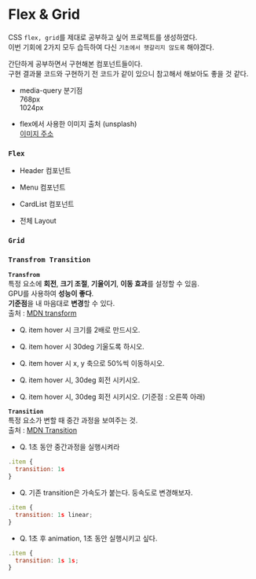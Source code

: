 # Flex & Grid

CSS `flex, grid`를 제대로 공부하고 싶어 프로젝트를 생성하였다.  
이번 기회에 2가지 모두 습득하여 다신 `기초에서 헷갈리지 않도록` 해야겠다.

간단하게 공부하면서 구현해본 컴포넌트들이다.  
구현 결과물 코드와 구현하기 전 코드가 같이 있으니 참고해서 해보아도 좋을 것 같다.

- media-query 분기점  
  768px  
  1024px

- flex에서 사용한 이미지 출처 (unsplash)  
  [이미지 주소](https://images.unsplash.com/photo-1497215728101-856f4ea42174?ixlib=rb-1.2.1&ixid=MnwxMjA3fDF8MHxlZGl0b3JpYWwtZmVlZHwxfHx8ZW58MHx8fHw%3D&auto=format&fit=crop&w=800&q=60)

### `Flex`

- Header 컴포넌트

- Menu 컴포넌트

- CardList 컴포넌트

- 전체 Layout

### `Grid`

### `Transfrom Transition`

**`Transfrom`**  
특정 요소에 **회전**, **크기 조절**, **기울이기**, **이동 효과**를 설정할 수 있음.  
GPU를 사용하여 **성능이 좋다**.  
**기준점**을 내 마음대로 **변경**할 수 있다.  
출처 : [MDN transform](https://developer.mozilla.org/ko/docs/Web/CSS/transform)

- Q. item hover 시 크기를 2배로 만드시오.

- Q. item hover 시 30deg 기울도록 하시오.

- Q. item hover 시 x, y 축으로 50%씩 이동하시오.

- Q. item hover 시, 30deg 회전 시키시오.

- Q. item hover 시, 30deg 회전 시키시오. (기준점 : 오른쪽 아래)

**`Transition`**  
특정 요소가 변할 때 중간 과정을 보여주는 것.  
출처 : [MDN Transition](https://developer.mozilla.org/ko/docs/Web/CSS/transition)

- Q. 1초 동안 중간과정을 실행시켜라

```javascript
.item {
  transition: 1s
}
```

- Q. 기존 transition은 가속도가 붙는다. 둥속도로 변경해보자.

```javascript
.item {
  transition: 1s linear;
}
```

- Q. 1초 후 animation, 1초 동안 실행시키고 싶다.

```javascript
.item {
  transition: 1s 1s;
}
```
